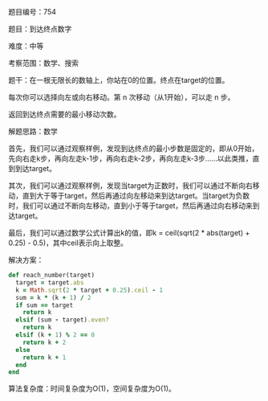 题目编号：754

题目：到达终点数字

难度：中等

考察范围：数学、搜索

题干：在一根无限长的数轴上，你站在0的位置。终点在target的位置。

每次你可以选择向左或向右移动。第 n 次移动（从1开始），可以走 n 步。

返回到达终点需要的最小移动次数。

解题思路：数学

首先，我们可以通过观察样例，发现到达终点的最小步数是固定的，即从0开始，先向右走k步，再向左走k-1步，再向右走k-2步，再向左走k-3步……以此类推，直到到达target。

其次，我们可以通过观察样例，发现当target为正数时，我们可以通过不断向右移动，直到大于等于target，然后再通过向左移动来到达target。当target为负数时，我们可以通过不断向左移动，直到小于等于target，然后再通过向右移动来到达target。

最后，我们可以通过数学公式计算出k的值，即k = ceil(sqrt(2 * abs(target) + 0.25) - 0.5)，其中ceil表示向上取整。

解决方案：

```ruby
def reach_number(target)
  target = target.abs
  k = Math.sqrt(2 * target + 0.25).ceil - 1
  sum = k * (k + 1) / 2
  if sum == target
    return k
  elsif (sum - target).even?
    return k
  elsif (k + 1) % 2 == 0
    return k + 2
  else
    return k + 1
  end
end
```

算法复杂度：时间复杂度为O(1)，空间复杂度为O(1)。